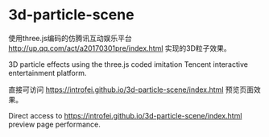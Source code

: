 # 3d-particle-scene

使用three.js编码的仿腾讯互动娱乐平台 http://up.qq.com/act/a20170301pre/index.html 实现的3D粒子效果。

3D particle effects using the three.js coded imitation Tencent interactive entertainment platform.

直接可访问 https://introfei.github.io/3d-particle-scene/index.html 预览页面效果。

Direct access to https://introfei.github.io/3d-particle-scene/index.html preview page performance.
